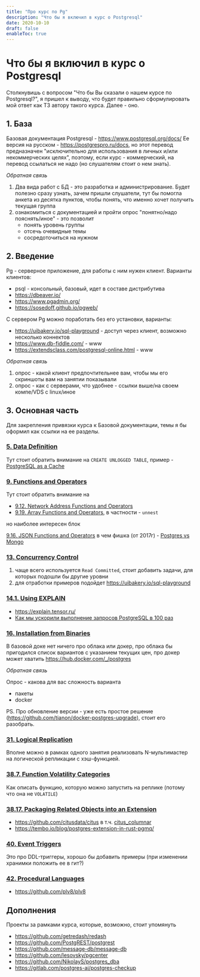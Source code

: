 ```yaml
---
title: "Про курс по Pg"
description: "Что бы я включил в курс о Postgresql"
date: 2020-10-10
draft: false
enableToc: true
---
```


# Что бы я включил в курс о Postgresql

Столкнувишь с вопросом "Что бы Вы сказали о нашем курсе по Postgresql?", я пришел к выводу, что будет правильно сформулировать мой ответ как ТЗ автору такого курса. Далее - оно.

## 1. База

Базовая документация Postgresql - https://www.postgresql.org/docs/
Ее версия на русском - https://postgrespro.ru/docs, но этот перевод предназначен "исключительно для использования в личных и/или некоммерческих целях", поэтому, если курс - коммерческий, на перевод ссылаться не надо (но слушателям стоит о нем знать).

_Обратная связь_

1. Два вида работ с БД - это разработка и администрирование. Будет полезно сразу узнать, зачем пришли слушатели, тут бы помогла анкета из десятка пунктов, чтобы понять, что именно хочет получить текущая группа
2. ознакомиться с документацией и пройти опрос "понятно/надо пояснять/иное" - это позволит
    - понять уровень группы
    - отсечь очевидные темы
    - сосредоточиться на нужном

## 2. Введение

Pg - серверное приложение, для работы с ним нужен клиент. Варианты клиентов:

- psql - консольный, базовый, идет в составе дистрибутива
- <https://dbeaver.io/>
- <https://www.pgadmin.org/>
- <https://sosedoff.github.io/pgweb/>

С сервером Pg можно поработать без его установки, варианты:

- https://uibakery.io/sql-playground - доступ через клиент, возможно несколько коннектов
- https://www.db-fiddle.com/ - www
- https://extendsclass.com/postgresql-online.html - www

_Обратная связь_

1. опрос - какой клиент предпочтительнее вам, чтобы мы его скриншоты вам на занятии показывали
2. опрос - как с серверами, что удобнее - ссылки выше/на своем компе/VDS с linux/иное

## 3. Основная часть

Для закрепления привязки курса к Базовой документации, темы я бы оформил как ссылки на ее разделы.

### [5. Data Definition](https://www.postgresql.org/docs/current/ddl.html)

Тут стоит обратить внимание на `CREATE UNLOGGED TABLE`, пример - [PostgreSQL as a Cache](https://martinheinz.dev/blog/105)

### [9. Functions and Operators](https://www.postgresql.org/docs/current/functions.html)

Тут стоит обратить внимание на

* [9.12. Network Address Functions and Operators](https://www.postgresql.org/docs/current/functions-net.html)
* [9.19. Array Functions and Operators](https://www.postgresql.org/docs/current/functions-array.html), в частности - `unnest`

но наиболее интересен блок

[9.16. JSON Functions and Operators](https://www.postgresql.org/docs/current/functions-json.html)
в чем фишка (от 2017г) - [Postgres vs Mongo](https://www.youtube.com/watch?v=SNzOZKvFZ68)

### [13. Concurrency Control](https://www.postgresql.org/docs/current/mvcc.html)

1. чаще всего используется `Read Committed`, стоит добавить задачи, для которых подошли бы другие уровни
2. для отработки примеров подойдет https://uibakery.io/sql-playground 

### [14.1. Using EXPLAIN](https://www.postgresql.org/docs/current/using-explain.html)

* https://explain.tensor.ru/
* [Как мы ускорили выполнение запросов PostgreSQL в 100 раз](https://habr.com/ru/companies/cloud_mts/articles/659455/)

### [16. Installation from Binaries](https://www.postgresql.org/docs/current/install-binaries.html)

В базовой доке нет ничего про облака или докер, про облака бы пригодился список вариантов с указанием текущих цен, про докер может хватить <https://hub.docker.com/_/postgres>

_Обратная связь_

Опрос - какова для вас сложность варианта

- пакеты
- docker

PS. Про обновление версии - уже есть простое решение (https://github.com/tianon/docker-postgres-upgrade), стоит его разобрать.

### [31. Logical Replication](https://www.postgresql.org/docs/current/logical-replication.html)

Вполне можно в рамках одного занятия реализовать N-мультимастер на логической репликации с хэш-функцией.

### [38.7. Function Volatility Categories](https://www.postgresql.org/docs/current/xfunc-volatility.html)

Как описать функцию, которую можно запустить на реплике (потому что она не `VOLATILE`)

### [38.17. Packaging Related Objects into an Extension](https://www.postgresql.org/docs/current/extend-extensions.html)

* https://github.com/citusdata/citus в т.ч. [citus_columnar](https://github.com/citusdata/citus/issues/7189)
* https://tembo.io/blog/postgres-extension-in-rust-pgmq/

### [40. Event Triggers](https://www.postgresql.org/docs/current/event-triggers.html)

Это про DDL-триггеры, хорошо бы добавить примеры (при изменении хранимки положить ее в гит?)

### [42. Procedural Languages](https://www.postgresql.org/docs/current/xplang.html)

* https://github.com/plv8/plv8

## Дополнения

Проекты за рамками курса, которые, возможно, стоит упомянуть

* https://github.com/getredash/redash
* https://github.com/PostgREST/postgrest
* https://github.com/message-db/message-db
* https://github.com/lesovsky/pgcenter
* https://github.com/NikolayS/postgres_dba
* https://gitlab.com/postgres-ai/postgres-checkup